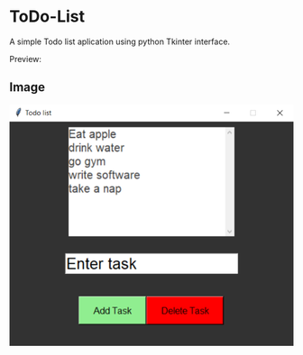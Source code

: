 # ToDo-List

A simple Todo list aplication using python Tkinter interface.

Preview:

## Image
![i1](https://github.com/sujaykummari/ToDo-List/blob/main/Todo-list-Img.png)


